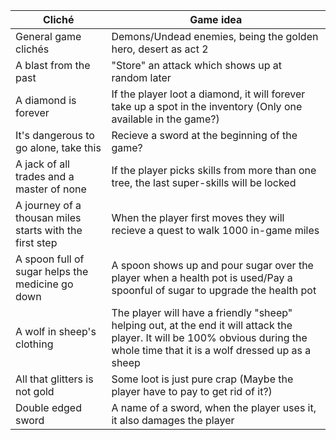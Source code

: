 |Cliché | Game idea |
|----- |----- |
| General game clichés | Demons/Undead enemies, being the golden hero, desert as act 2 |
| A blast from the past | "Store" an attack which shows up at random later |
| A diamond is forever | If the player loot a diamond, it will forever take up a spot in the inventory (Only one available in the game?)|
| It's dangerous to go alone, take this | Recieve a sword at the beginning of the game? |
| A jack of all trades and a master of none | If the player picks skills from more than one tree, the last super-skills will be locked |
| A journey of a thousan miles starts with the first step | When the player first moves they will recieve a quest to walk 1000 in-game miles |
| A spoon full of sugar helps the medicine go down | A spoon shows up and pour sugar over the player when a health pot is used/Pay a spoonful of sugar to upgrade the health pot   |
| A wolf in sheep's clothing | The player will have a friendly "sheep" helping out, at the end it will attack the player. It will be 100% obvious during the whole time that it is a wolf dressed up as a sheep |
| All that glitters is not gold | Some loot is just pure crap (Maybe the player have to pay to get rid of it?) |
| Double edged sword | A name of a sword, when the player uses it, it also damages the player |